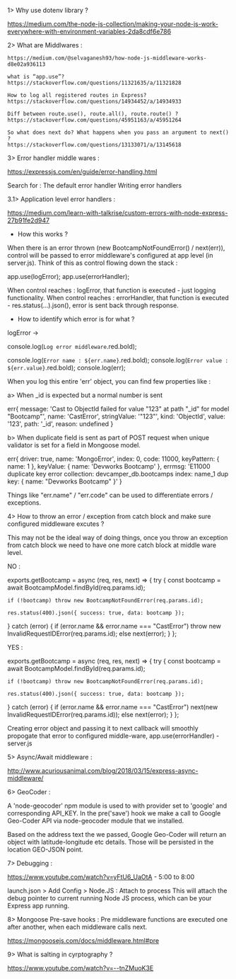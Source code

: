 1> Why use dotenv library ?

https://medium.com/the-node-js-collection/making-your-node-js-work-everywhere-with-environment-variables-2da8cdf6e786

2> What are Middlwares :

    https://medium.com/@selvaganesh93/how-node-js-middleware-works-d8e02a936113
    
    what is “app.use”?
    https://stackoverflow.com/questions/11321635/a/11321828
    
    How to log all registered routes in Express?
    https://stackoverflow.com/questions/14934452/a/14934933

    Diff between route.use(), route.all(), route.route() ?
    https://stackoverflow.com/questions/45951163/a/45951264

    So what does next do? What happens when you pass an argument to next() ?
    https://stackoverflow.com/questions/13133071/a/13145618
    
3> Error handler middle wares :

https://expressjs.com/en/guide/error-handling.html

Search for :
The default error handler
Writing error handlers

3.1> Application level error handlers :

https://medium.com/learn-with-talkrise/custom-errors-with-node-express-27b91fe2d947

- How this works ?

When there is an error thrown (new BootcampNotFoundError() / next(err)), control will be passed to error middleware's configured at app level (in server.js). Think of this as control flowing down the stack :

app.use(logError);
app.use(errorHandler);

When control reaches : logError, that function is executed - just logging functionality.
When control reaches : errorHandler, that function is executed - res.status(...).json(), error is sent back through response.

- How to identify which error is for what ?

logError ->

console.log(`Log error middleware`.red.bold);

console.log(`Error name : ${err.name}`.red.bold);
console.log(`Error value : ${err.value}`.red.bold);
console.log(err);

When you log this entire 'err' object, you can find few properties like :

a> When \_id is expected but a normal number is sent

err{
message: 'Cast to ObjectId failed for value "123" at path "\_id" for model "Bootcamp"',
name: 'CastError',
stringValue: '"123"',
kind: 'ObjectId',
value: '123',
path: '\_id',
reason: undefined
}

b> When duplicate field is sent as part of POST request when unique validator is set for a field in Mongoose model.

err{
driver: true,
name: 'MongoError',
index: 0,
code: 11000,
keyPattern: { name: 1 },
keyValue: { name: 'Devworks Bootcamp' },
errmsg: 'E11000 duplicate key error collection: devcamper_db.bootcamps index: name_1 dup key: { name: "Devworks Bootcamp" }'
}

Things like "err.name" / "err.code" can be used to differentiate errors / exceptions.

4> How to throw an error / exception from catch block and make sure configured middleware excutes ?

This may not be the ideal way of doing things, once you throw an exception from catch block we need to have one more catch block at middle ware level.

NO :

exports.getBootcamp = async (req, res, next) => {
try {
const bootcamp = await BootcampModel.findById(req.params.id);

    if (!bootcamp) throw new BootcampNotFoundError(req.params.id);

    res.status(400).json({ success: true, data: bootcamp });

} catch (error) {
if (error.name && error.name === "CastError")
throw new InvalidRequestIDError(req.params.id);
else next(error);
}
};

YES :

exports.getBootcamp = async (req, res, next) => {
try {
const bootcamp = await BootcampModel.findById(req.params.id);

    if (!bootcamp) throw new BootcampNotFoundError(req.params.id);

    res.status(400).json({ success: true, data: bootcamp });

} catch (error) {
if (error.name && error.name === "CastError")
next(new InvalidRequestIDError(req.params.id));
else next(error);
}
};

Creating error object and passing it to next callback will smoothly propogate that error to configured middle-ware, app.use(errorHandler) - server.js

5> Async/Await middleware :

http://www.acuriousanimal.com/blog/2018/03/15/express-async-middleware/


6> GeoCoder :

A 'node-geocoder' npm module is used to with provider set to 'google' and corresponding API_KEY. In the pre('save') hook we make a call to Google Geo-Coder API via node-geocoder module that we installed.

Based on the address text the we passed, Google Geo-Coder will return an object with latitude-longitude etc details. Those will be persisted in the location GEO-JSON point.

7> Debugging :

https://www.youtube.com/watch?v=yFtU6_UaOtA - 5:00 to 8:00

launch.json > Add Config > Node.JS : Attach to process
This will attach the debug pointer to current running Node JS process, which can be your Express app running.

8> Mongoose Pre-save hooks : Pre middleware functions are executed one after another, when each middleware calls next.

https://mongoosejs.com/docs/middleware.html#pre

9> What is salting in cyrptography ?

https://www.youtube.com/watch?v=--tnZMuoK3E